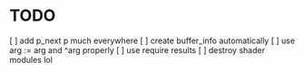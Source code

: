 # TODO

[ ] add p_next p much everywhere
[ ] create buffer_info automatically
[ ] use arg := arg and ^arg properly
[ ] use require results
[ ] destroy shader modules lol
